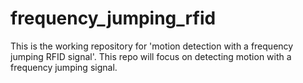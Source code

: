# frequency_jumping_rfid
This is the working repository for 'motion detection with a frequency jumping RFID signal'. This repo will focus on detecting motion with a frequency jumping signal.
